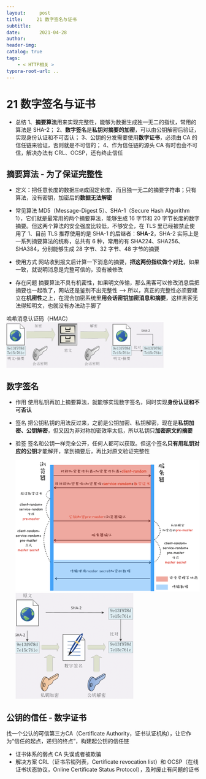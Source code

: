 ```yaml
---
layout:     post
title:     21 数字签名与证书
subtitle:  
date:       2021-04-28
author:     
header-img: 
catalog: true
tags:
    - < HTTP相关 >
typora-root-url: ..
---
```



# 21 数字签名与证书


-   总结
1、**摘要算法**用来实现完整性，能够为数据生成独一无二的指纹，常用的算法是 SHA-2；
2、**数字签名**是**私钥对摘要的加密**，可以由公钥解密后验证，实现身份认证和不可否认；
3、公钥的分发需要使用**数字证书**，必须由 CA 的信任链来验证，否则就是不可信的；
4、作为信任链的源头 CA 有时也会不可信，解决办法有 CRL、OCSP，还有终止信任

## 摘要算法 - 为了保证完整性
-   定义：把任意长度的数据`压缩`成固定长度、而且独一无二的摘要字符串；只有算法，没有密钥，加密后的**数据无法解密**

-   常见算法
MD5（Message-Digest 5）、SHA-1（Secure Hash Algorithm 1），它们就是最常用的两个摘要算法，能够生成 16 字节和 20 字节长度的数字摘要。但这两个算法的安全强度比较低，不够安全，在 TLS 里已经被禁止使用了
1、目前 TLS 推荐使用的是 SHA-1 的后继者：**SHA-2**，SHA-2 实际上是一系列摘要算法的统称，总共有 6 种，常用的有 SHA224、SHA256、SHA384，分别能够生成 28 字节、32 字节、48 字节的摘要

-   使用方式
网站收到报文后计算一下消息的摘要，**把这两份指纹做个对比**，如果一致，就说明消息是完整可信的，没有被修改

-   存在问题
摘要算法不具有机密性，如果明文传输，那么黑客可以修改消息后把摘要也一起改了，网站还是鉴别不出完整性 --> 所以，真正的完整性必须要建立在**机密性**之上，在混合加密系统里**用会话密钥加密消息和摘要**，这样黑客无法得知明文，也就没有办法动手脚了

哈希消息认证码（HMAC）
<img src="/../img/assets_2019/image-20210428101046189.png" alt="image-20210428101046189" style="zoom:40%;" />

## 数字签名
-   作用
使用私钥再加上摘要算法，就能够实现数字签名，同时实现**身份认证和不可否认**

-   签名
把公钥私钥的用法反过来，之前是公钥加密、私钥解密，现在是**私钥加密、公钥解密**，但又因为非对称加密效率太低，所以私钥只**加密原文的摘要**

- 验签
  签名和公钥一样完全公开，任何人都可以获取。但这个签名**只有用私钥对应的公钥**才能解开，拿到摘要后，再比对原文验证完整性

  <img src="/../img/assets_2019/117.png" alt="img" style="zoom:50%;" />

  <img src="/../img/assets_2019/image-20210428101137650.png" alt="image-20210428101137650" style="zoom:30%;" />

## 公钥的信任 - 数字证书
找一个公认的可信第三方CA（Certificate Authority，证书认证机构），让它作为“信任的起点，递归的终点”，构建起公钥的信任链

-   证书体系的弱点
CA 失误或者被欺骗
-   解决方案
CRL（证书吊销列表，Certificate revocation list）和 OCSP（在线证书状态协议，Online Certificate Status Protocol），及时废止有问题的证书